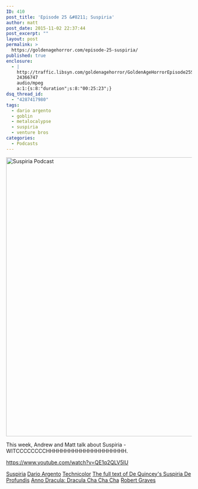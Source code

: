 ```yaml
---
ID: 410
post_title: 'Episode 25 &#8211; Suspiria'
author: matt
post_date: 2015-11-02 22:37:44
post_excerpt: ""
layout: post
permalink: >
  https://goldenagehorror.com/episode-25-suspiria/
published: true
enclosure:
  - |
    http://traffic.libsyn.com/goldenagehorror/GoldenAgeHorrorEpisode25Suspiria.mp3
    24366747
    audio/mpeg
    a:1:{s:8:"duration";s:8:"00:25:23";}
dsq_thread_id:
  - "4287417980"
tags:
  - dario argento
  - goblin
  - metalocalypse
  - suspiria
  - venture bros
categories:
  - Podcasts
---
```

<img class="alignnone size-full wp-image-411" src="http://goldenagehorror.com/wp-content/uploads/2015/11/Suspiria.jpg" alt="Suspiria Podcast" width="518" height="755" />

This week, Andrew and Matt talk about Suspiria - WITCCCCCCCCHHHHHHHHHHHHHHHHHHHHH.

<!--more-->

https://www.youtube.com/watch?v=QE1q2QLV5lU

<a href="https://en.wikipedia.org/wiki/Suspiria">Suspiria</a>
<a href="https://en.wikipedia.org/wiki/Dario_Argento">Dario Argento</a>
<a href="https://en.wikipedia.org/wiki/Technicolor">Technicolor</a>
<a href="http://www.gutenberg.org/files/23788/23788-h/23788-h.htm">The full text of De Quincey's Suspiria De Profundis</a>
<a href="http://www.amazon.com/gp/product/0857680854/ref=as_li_tl?ie=UTF8&amp;camp=1789&amp;creative=390957&amp;creativeASIN=0857680854&amp;linkCode=as2&amp;tag=cthudice-20&amp;linkId=XNMJZZUDKHUUZBUS" rel="nofollow">Anno Dracula: Dracula Cha Cha Cha</a><img style="border: none !important; margin: 0px !important;" src="http://ir-na.amazon-adsystem.com/e/ir?t=cthudice-20&amp;l=as2&amp;o=1&amp;a=0857680854" alt="" width="1" height="1" border="0" />
<a href="http://www.amazon.com/s/ref=as_li_ss_tl?_encoding=UTF8&amp;camp=1789&amp;creative=390957&amp;field-keywords=robert%20graves&amp;linkCode=ur2&amp;tag=cthudice-20&amp;url=search-alias%3Daps&amp;linkId=EAKWA2CS5S32HRIJ" target="_blank">Robert Graves</a><img style="border: none !important; margin: 0px !important;" src="https://ir-na.amazon-adsystem.com/e/ir?t=cthudice-20&amp;l=ur2&amp;o=1" alt="" width="1" height="1" border="0" />